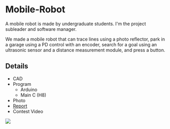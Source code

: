 # Mobile-Robot
 A mobile robot is made by undergraduate students. I'm the project subleader and software manager.

We made a mobile robot that can trace lines using a photo reflector, park in a garage using a PD control with an encoder, search for a goal using an ultrasonic sensor and a distance measurement module, and press a button.

## Details

- CAD
- Program
  - Arduino
  - Main C (H8)
- Photo
- [Report](https://github.com/youkoutaku/Mobile-Robot/blob/main/Report.pdf)
- Contest Video

![](video.gif)
